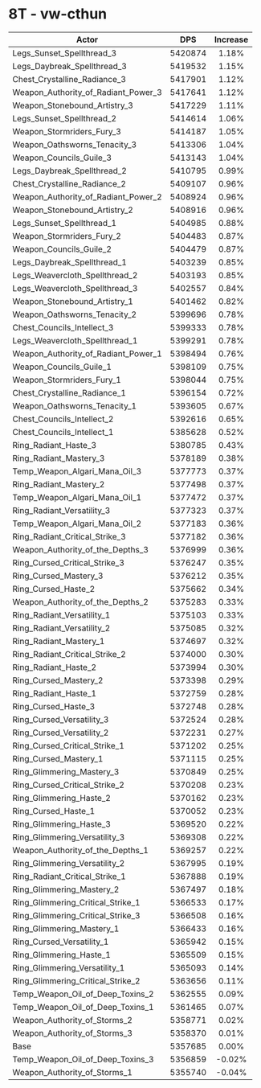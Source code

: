 # 8T - vw-cthun
| Actor | DPS | Increase |
|---|:---:|:---:|
|Legs_Sunset_Spellthread_3|5420874|1.18%|
|Legs_Daybreak_Spellthread_3|5419532|1.15%|
|Chest_Crystalline_Radiance_3|5417901|1.12%|
|Weapon_Authority_of_Radiant_Power_3|5417641|1.12%|
|Weapon_Stonebound_Artistry_3|5417229|1.11%|
|Legs_Sunset_Spellthread_2|5414614|1.06%|
|Weapon_Stormriders_Fury_3|5414187|1.05%|
|Weapon_Oathsworns_Tenacity_3|5413306|1.04%|
|Weapon_Councils_Guile_3|5413143|1.04%|
|Legs_Daybreak_Spellthread_2|5410795|0.99%|
|Chest_Crystalline_Radiance_2|5409107|0.96%|
|Weapon_Authority_of_Radiant_Power_2|5408924|0.96%|
|Weapon_Stonebound_Artistry_2|5408916|0.96%|
|Legs_Sunset_Spellthread_1|5404985|0.88%|
|Weapon_Stormriders_Fury_2|5404483|0.87%|
|Weapon_Councils_Guile_2|5404479|0.87%|
|Legs_Daybreak_Spellthread_1|5403239|0.85%|
|Legs_Weavercloth_Spellthread_2|5403193|0.85%|
|Legs_Weavercloth_Spellthread_3|5402557|0.84%|
|Weapon_Stonebound_Artistry_1|5401462|0.82%|
|Weapon_Oathsworns_Tenacity_2|5399696|0.78%|
|Chest_Councils_Intellect_3|5399333|0.78%|
|Legs_Weavercloth_Spellthread_1|5399291|0.78%|
|Weapon_Authority_of_Radiant_Power_1|5398494|0.76%|
|Weapon_Councils_Guile_1|5398109|0.75%|
|Weapon_Stormriders_Fury_1|5398044|0.75%|
|Chest_Crystalline_Radiance_1|5396154|0.72%|
|Weapon_Oathsworns_Tenacity_1|5393605|0.67%|
|Chest_Councils_Intellect_2|5392616|0.65%|
|Chest_Councils_Intellect_1|5385628|0.52%|
|Ring_Radiant_Haste_3|5380785|0.43%|
|Ring_Radiant_Mastery_3|5378189|0.38%|
|Temp_Weapon_Algari_Mana_Oil_3|5377773|0.37%|
|Ring_Radiant_Mastery_2|5377498|0.37%|
|Temp_Weapon_Algari_Mana_Oil_1|5377472|0.37%|
|Ring_Radiant_Versatility_3|5377323|0.37%|
|Temp_Weapon_Algari_Mana_Oil_2|5377183|0.36%|
|Ring_Radiant_Critical_Strike_3|5377182|0.36%|
|Weapon_Authority_of_the_Depths_3|5376999|0.36%|
|Ring_Cursed_Critical_Strike_3|5376247|0.35%|
|Ring_Cursed_Mastery_3|5376212|0.35%|
|Ring_Cursed_Haste_2|5375662|0.34%|
|Weapon_Authority_of_the_Depths_2|5375283|0.33%|
|Ring_Radiant_Versatility_1|5375103|0.33%|
|Ring_Radiant_Versatility_2|5375085|0.32%|
|Ring_Radiant_Mastery_1|5374697|0.32%|
|Ring_Radiant_Critical_Strike_2|5374000|0.30%|
|Ring_Radiant_Haste_2|5373994|0.30%|
|Ring_Cursed_Mastery_2|5373398|0.29%|
|Ring_Radiant_Haste_1|5372759|0.28%|
|Ring_Cursed_Haste_3|5372748|0.28%|
|Ring_Cursed_Versatility_3|5372524|0.28%|
|Ring_Cursed_Versatility_2|5372231|0.27%|
|Ring_Cursed_Critical_Strike_1|5371202|0.25%|
|Ring_Cursed_Mastery_1|5371115|0.25%|
|Ring_Glimmering_Mastery_3|5370849|0.25%|
|Ring_Cursed_Critical_Strike_2|5370208|0.23%|
|Ring_Glimmering_Haste_2|5370162|0.23%|
|Ring_Cursed_Haste_1|5370052|0.23%|
|Ring_Glimmering_Haste_3|5369520|0.22%|
|Ring_Glimmering_Versatility_3|5369308|0.22%|
|Weapon_Authority_of_the_Depths_1|5369257|0.22%|
|Ring_Glimmering_Versatility_2|5367995|0.19%|
|Ring_Radiant_Critical_Strike_1|5367888|0.19%|
|Ring_Glimmering_Mastery_2|5367497|0.18%|
|Ring_Glimmering_Critical_Strike_1|5366533|0.17%|
|Ring_Glimmering_Critical_Strike_3|5366508|0.16%|
|Ring_Glimmering_Mastery_1|5366433|0.16%|
|Ring_Cursed_Versatility_1|5365942|0.15%|
|Ring_Glimmering_Haste_1|5365509|0.15%|
|Ring_Glimmering_Versatility_1|5365093|0.14%|
|Ring_Glimmering_Critical_Strike_2|5363656|0.11%|
|Temp_Weapon_Oil_of_Deep_Toxins_2|5362555|0.09%|
|Temp_Weapon_Oil_of_Deep_Toxins_1|5361465|0.07%|
|Weapon_Authority_of_Storms_2|5358771|0.02%|
|Weapon_Authority_of_Storms_3|5358370|0.01%|
|Base|5357685|0.00%|
|Temp_Weapon_Oil_of_Deep_Toxins_3|5356859|-0.02%|
|Weapon_Authority_of_Storms_1|5355740|-0.04%|
